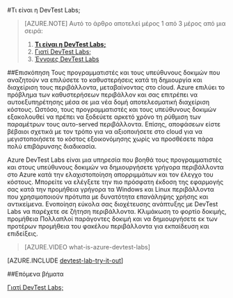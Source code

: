<properties
    pageTitle="Τι είναι η DevTest Labs; | Microsoft Azure"
    description="Μάθετε πώς DevTest Labs μπορούν να διευκολύνουν τη δημιουργία, διαχείριση και την παρακολούθηση Azure εικονικές μηχανές"
    services="devtest-lab,virtual-machines"
    documentationCenter="na"
    authors="tomarcher"
    manager="douge"
    editor=""/>

<tags
    ms.service="devtest-lab"
    ms.workload="na"
    ms.tgt_pltfrm="na"
    ms.devlang="na"
    ms.topic="article"
    ms.date="08/25/2016"
    ms.author="tarcher"/>

#<a name="what-is-devtest-labs"></a>Τι είναι η DevTest Labs;

> [AZURE.NOTE]
> Αυτό το άρθρο αποτελεί μέρος 1 από 3 μέρος από μια σειρά:
> 
> 1. **[Τι είναι η DevTest Labs;](devtest-lab-overview.md)**
> 1. [Γιατί DevTest Labs;](devtest-lab-why.md)
> 1. [Έννοιες DevTest Labs](devtest-lab-concepts.md)

##<a name="overview"></a>Επισκόπηση
Τους προγραμματιστές και τους υπεύθυνους δοκιμών που αναζητούν να επιλύσετε το καθυστερήσεις κατά τη δημιουργία και διαχείριση τους περιβάλλοντα, μεταβαίνοντας στο cloud.  Azure επιλύει το πρόβλημα των καθυστερήσεων περιβάλλον και σας επιτρέπει να αυτοεξυπηρέτησης μέσα σε μια νέα δομή αποτελεσματική διαχείριση κόστους.  Ωστόσο, τους προγραμματιστές και τους υπεύθυνους δοκιμών εξακολουθεί να πρέπει να ξοδεύετε αρκετό χρόνο τη ρύθμιση των παραμέτρων τους αυτο-served περιβάλλοντα. Επίσης, αποφάσεων είστε βέβαιοι σχετικά με τον τρόπο για να αξιοποιήσετε στο cloud για να μεγιστοποιήσετε το κόστος εξοικονόμησης χωρίς να προσθέσετε πάρα πολύ επιβάρυνσης διαδικασία.

Azure DevTest Labs είναι μια υπηρεσία που βοηθά τους προγραμματιστές και στους υπεύθυνους δοκιμών να δημιουργήσετε γρήγορα περιβάλλοντα στο Azure κατά την ελαχιστοποίηση απορριμμάτων και τον έλεγχο του κόστους. Μπορείτε να ελέγξετε την πιο πρόσφατη έκδοση της εφαρμογής σας κατά την προμήθεια γρήγορα τα Windows και Linux περιβάλλοντα που χρησιμοποιούν πρότυπα με δυνατότητα επανάληψης χρήσης και αντικείμενα. Ενοποίηση εύκολα σας διοχέτευσης ανάπτυξης με DevTest Labs να παρέχετε σε ζήτηση περιβάλλοντα. Κλιμάκωση το φορτίο δοκιμής, προμήθεια Πολλαπλοί παράγοντες δοκιμή και να δημιουργήσετε εκ των προτέρων προμήθεια του φακέλου περιβάλλοντα για εκπαίδευση και επιδείξεις.

> [AZURE.VIDEO what-is-azure-devtest-labs]

[AZURE.INCLUDE [devtest-lab-try-it-out](../../includes/devtest-lab-try-it-out.md)]

##<a name="next-steps"></a>Επόμενα βήματα

[Γιατί DevTest Labs;](devtest-lab-why.md)
